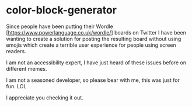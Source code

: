 # color-block-generator

Since people have been putting their Wordle [https://www.powerlanguage.co.uk/wordle/] boards on Twitter I have been wanting to create a solution for posting the resulting board without using emojis which create a terrible user experience for people using screen readers.

I am not an accessibility expert, I have just heard of these issues before on different memes.

I am not a seasoned developer, so please bear with me, this was just for fun. LOL

I appreciate you checking it out.
